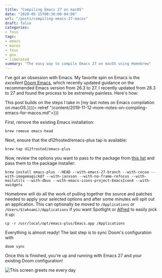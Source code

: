 ```yaml
---
title: "Compiling Emacs 27 on macOS"
date: "2020-05-15T08:30:00-04:00"
url: "/posts/compiling-emacs-27-macos"
draft: false
categories:
- foss
tags:
- emacs
- macos
- foss
- gnu
- liberated
summary: "The easy way to compile Emacs 27 on macOS using Homebrew"
---
```


I've got an obsession with Emacs. My favorite spin on Emacs is the _excellent_
 [Doom Emacs](https://github.com/hlissner/doom-emacs), which recently updated
 guidance on the recommended Emacs version from 26.3 to 27. I recently updated
 from 26.3 to 27 and found the process to be extremely painless. Here's how:

This post builds on the steps I take in [my last notes on Emacs compilation on
 macOS.]({{< relref "/content/2019-11-12-more-notes-on-compiling-emacs-for-macos.md">}})

First, remove the existing Emacs installation:

`brew remove emacs-head`

Next, ensure that the d12frosted/emacs-plus tap is available:

`brew tap d12frosted/emacs-plus`

Now, review the options you want to pass to the package from [this
list](https://github.com/d12frosted/homebrew-emacs-plus#options) and pass them
to the package installer:

`brew install emacs-plus --HEAD --with-emacs-27-branch --with-cocoa
--with-imagemagick@7 --with-jansson --with-no-frame-refocus --with-mailutils
--with-dbus --with-emacs-icons-project-EmacsIcon4 --with-xwidgets`

Homebrew will do all the work of pulling together the source and patches needed
to apply your selected options and after some minutes will spit out an
application. This can optionally be moved to `/Applications` or
`/Users/$(whoami)/Applications` if you want Spotlight or
[Alfred](https://www.alfredapp.com/) to easily pick it up:

`cp -r /usr/local/opt/emacs-plus/Emacs.app /Applications`

Everything is almost ready! The last step is to sync Doom's configuration with

`doom sync`

Once this is finished, you're up and running with Emacs 27 and your existing
Doom configuration!

![This screen greets me every day](/images/2020/05-15-1.png)
